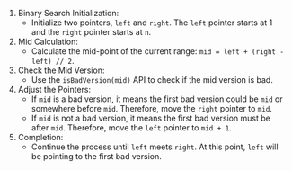 1. Binary Search Initialization:
   - Initialize two pointers, `left` and `right`. The `left` pointer starts at 1 and the `right` pointer starts at `n`.
2. Mid Calculation:
   - Calculate the mid-point of the current range: `mid = left + (right - left) // 2`.
3. Check the Mid Version:
   - Use the `isBadVersion(mid)` API to check if the mid version is bad.
4. Adjust the Pointers:
   - If `mid` is a bad version, it means the first bad version could be `mid` or somewhere before `mid`. Therefore, move the `right` pointer to `mid`.
   - If `mid` is not a bad version, it means the first bad version must be after `mid`. Therefore, move the `left` pointer to `mid + 1`.
5. Completion:
   - Continue the process until `left` meets `right`. At this point, `left` will be pointing to the first bad version.